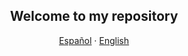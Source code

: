 <p align="center">
 <h2 align="center">Welcome to my repository</h2>
</p>
  <p align="center">
    <a href="/README.md">Español</a>
    ·
    <a href="docs/readme_en.md">English</a>
<!--     ·
    <a href="docs/readme_fr.md">Français </a>
    ·
    <a href="docs/readme_cn.md">简体中文</a>
    ·
    <a href="docs/readme_de.md">Deutsch</a>
    ·
    <a href="docs/readme_ja.md">日本語</a>
    ·
    <a href="docs/readme_pt-BR.md">Português Brasileiro</a>
    ·
    <a href="docs/readme_it.md">Italiano</a>
    ·
    <a href="docs/readme_kr.md">한국어</a>
    .
    <a href="docs/readme_nl.md">Nederlands</a>
    .
    <a href="docs/readme_np.md">नेपाली</a>
    .
    <a href="docs/readme_tr.md">Türkçe</a> -->
  </p>
</p>
